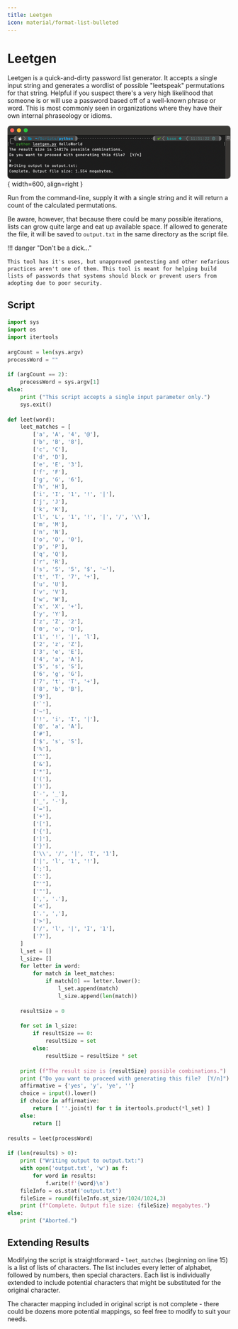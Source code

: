 ```yaml
---
title: Leetgen
icon: material/format-list-bulleted
---
```


# Leetgen

Leetgen is a quick-and-dirty password list generator. It accepts a single input string and generates a wordlist of possible "leetspeak" permutations for that string. Helpful if you suspect there's a very high likelihood that someone is or will use a password based off of a well-known phrase or word. This is most commonly seen in organizations where they have their own internal phraseology or idioms. 

![Leetgen](../../assets/images/python/leetgen.png){ width=600, align=right }

Run from the command-line, supply it with a single string and it will return a count of the calculated permutations. 

Be aware, however, that because there could be many possible iterations, lists can grow quite large and eat up available space. If allowed to generate the file, it will be saved to `output.txt` in the same directory as the script file.

!!! danger "Don't be a dick..."

    This tool has it's uses, but unapproved pentesting and other nefarious practices aren't one of them. This tool is meant for helping build lists of passwords that systems should block or prevent users from adopting due to poor security. 

## Script

``` python linenums="1" title="Leetgen.py"
import sys
import os
import itertools

argCount = len(sys.argv)
processWord = ""

if (argCount == 2):
    processWord = sys.argv[1]
else:
    print ("This script accepts a single input parameter only.")
    sys.exit()

def leet(word):
    leet_matches = [
        ['a', 'A', '4', '@'],
        ['b', 'B', '8'],
        ['c', 'C'],
        ['d', 'D'],
        ['e', 'E', '3'],
        ['f', 'F'],
        ['g', 'G', '6'],
        ['h', 'H'],
        ['i', 'I', '1', '!', '|'],
        ['j', 'J'],
        ['k', 'K'],
        ['l', 'L', '1', '!', '|', '/', '\\'],
        ['m', 'M'],
        ['n', 'N'],
        ['o', 'O', '0'],
        ['p', 'P'],
        ['q', 'Q'],
        ['r', 'R'],
        ['s', 'S', '5', '$', '~'],
        ['t', 'T', '7', '+'],
        ['u', 'U'],
        ['v', 'V'],
        ['w', 'W'],
        ['x', 'X', '+'],
        ['y', 'Y'],
        ['z', 'Z', '2'],
        ['0', 'o', 'O'],
        ['1', '!', '|', 'l'],
        ['2', 'z', 'Z'],
        ['3', 'e', 'E'],
        ['4', 'a', 'A'],
        ['5', 's', 'S'],
        ['6', 'g', 'G'],
        ['7', 't', 'T', '+'],
        ['8', 'b', 'B'],
        ['9'],
        ['`'],
        ['~'],
        ['!', 'i', 'I', '|'],
        ['@', 'a', 'A'],
        ['#'],
        ['$', 's', 'S'],
        ['%'],
        ['^'],
        ['&'],
        ['*'],
        ['('],
        [')'],
        ['-', '_'],
        ['_', '-'],
        ['='],
        ['+'],
        ['['],
        ['{'],
        [']'],
        ['}'],
        ['\\', '/', '|', 'I', '1'],
        ['|', 'l', '1', '!'],
        [';'],
        [':'],
        ["'"],
        ['"'],
        [',', '.'],
        ['<'],
        ['.', ','],
        ['>'],
        ['/', 'l', '|', 'I', '1'],
        ['?'],
    ]
    l_set = []
    l_size= []
    for letter in word:
        for match in leet_matches:
            if match[0] == letter.lower():
                l_set.append(match)
                l_size.append(len(match))
    
    resultSize = 0

    for set in l_size:
        if resultSize == 0:
            resultSize = set
        else:
            resultSize = resultSize * set

    print (f"The result size is {resultSize} possible combinations.")
    print ("Do you want to proceed with generating this file?  [Y/n]")
    affirmative = {'yes', 'y', 'ye', ''}
    choice = input().lower()
    if choice in affirmative:
        return [ ''.join(t) for t in itertools.product(*l_set) ]
    else:
        return []

results = leet(processWord)

if (len(results) > 0):
    print ("Writing output to output.txt:")
    with open('output.txt', 'w') as f:
        for word in results:
            f.write(f'{word}\n')
    fileInfo = os.stat('output.txt')
    fileSize = round(fileInfo.st_size/1024/1024,3)
    print (f"Complete. Output file size: {fileSize} megabytes.")
else:
    print ("Aborted.")
```

## Extending Results

Modifying the script is straightforward - `leet_matches` (beginning on line 15) is a list of lists of characters. The list includes every letter of alphabet, followed by numbers, then special characters. Each list is individually extended to include potential characters that might be substituted for the original character. 

The character mapping included in original script is not complete - there could be dozens more potential mappings, so feel free to modify to suit your needs. 
